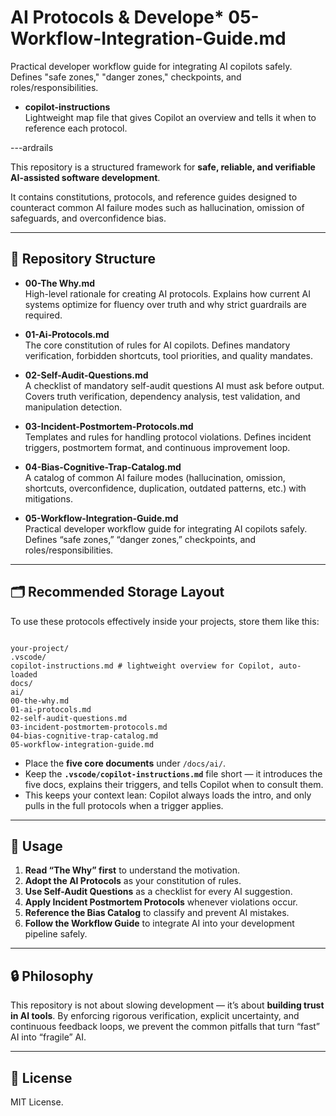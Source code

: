 # AI Protocols & Develope* **05-Workflow-Integration-Guide.md**  
  Practical developer workflow guide for integrating AI copilots safely. Defines "safe zones," "danger zones," checkpoints, and roles/responsibilities.

* **copilot-instructions**  
  Lightweight map file that gives Copilot an overview and tells it when to reference each protocol.

---ardrails

This repository is a structured framework for **safe, reliable, and verifiable AI-assisted software development**.

It contains constitutions, protocols, and reference guides designed to counteract common AI failure modes such as hallucination, omission of safeguards, and overconfidence bias.

---

## 📂 Repository Structure

* **00-The Why.md**  
  High-level rationale for creating AI protocols. Explains how current AI systems optimize for fluency over truth and why strict guardrails are required.

* **01-Ai-Protocols.md**  
  The core constitution of rules for AI copilots. Defines mandatory verification, forbidden shortcuts, tool priorities, and quality mandates.

* **02-Self-Audit-Questions.md**  
  A checklist of mandatory self-audit questions AI must ask before output. Covers truth verification, dependency analysis, test validation, and manipulation detection.

* **03-Incident-Postmortem-Protocols.md**  
  Templates and rules for handling protocol violations. Defines incident triggers, postmortem format, and continuous improvement loop.

* **04-Bias-Cognitive-Trap-Catalog.md**  
  A catalog of common AI failure modes (hallucination, omission, shortcuts, overconfidence, duplication, outdated patterns, etc.) with mitigations.

* **05-Workflow-Integration-Guide.md**  
  Practical developer workflow guide for integrating AI copilots safely. Defines “safe zones,” “danger zones,” checkpoints, and roles/responsibilities.

---

## 🗂 Recommended Storage Layout

To use these protocols effectively inside your projects, store them like this:

```

your-project/  
.vscode/  
copilot-instructions.md # lightweight overview for Copilot, auto-loaded  
docs/  
ai/  
00-the-why.md  
01-ai-protocols.md  
02-self-audit-questions.md  
03-incident-postmortem-protocols.md  
04-bias-cognitive-trap-catalog.md  
05-workflow-integration-guide.md

```

- Place the **five core documents** under `/docs/ai/`.  
- Keep the **`.vscode/copilot-instructions.md`** file short — it introduces the five docs, explains their triggers, and tells Copilot when to consult them.  
- This keeps your context lean: Copilot always loads the intro, and only pulls in the full protocols when a trigger applies.

---

## 🚀 Usage

1. **Read “The Why” first** to understand the motivation.  
2. **Adopt the AI Protocols** as your constitution of rules.  
3. **Use Self-Audit Questions** as a checklist for every AI suggestion.  
4. **Apply Incident Postmortem Protocols** whenever violations occur.  
5. **Reference the Bias Catalog** to classify and prevent AI mistakes.  
6. **Follow the Workflow Guide** to integrate AI into your development pipeline safely.

---

## 🔒 Philosophy

This repository is not about slowing development — it’s about **building trust in AI tools**. By enforcing rigorous verification, explicit uncertainty, and continuous feedback loops, we prevent the common pitfalls that turn “fast” AI into “fragile” AI.

---

## 📜 License

MIT License.


